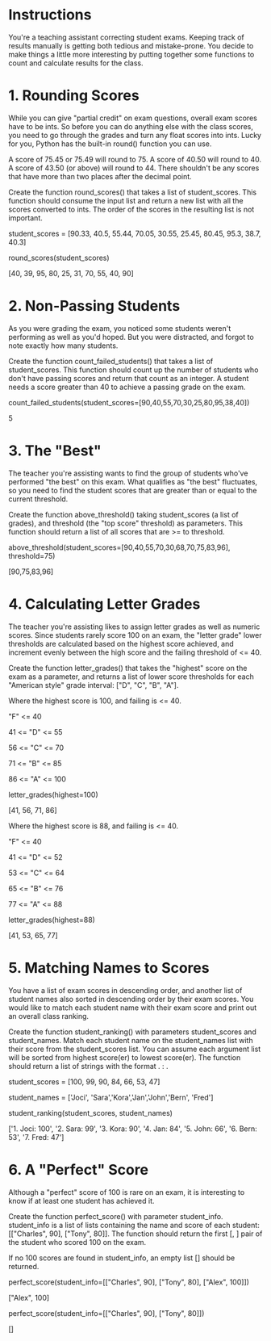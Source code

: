 # Instructions
You're a teaching assistant correcting student exams. Keeping track of results manually is getting both tedious and mistake-prone. You decide to make things a little more interesting by putting together some functions to count and calculate results for the class.

# 1. Rounding Scores
While you can give "partial credit" on exam questions, overall exam scores have to be ints. So before you can do anything else with the class scores, you need to go through the grades and turn any float scores into ints. Lucky for you, Python has the built-in round() function you can use.

A score of 75.45 or 75.49 will round to 75. A score of 40.50 will round to 40. A score of 43.50 (or above) will round to 44. There shouldn't be any scores that have more than two places after the decimal point.

Create the function round_scores() that takes a list of student_scores. This function should consume the input list and return a new list with all the scores converted to ints. The order of the scores in the resulting list is not important.

student_scores = [90.33, 40.5, 55.44, 70.05, 30.55, 25.45, 80.45, 95.3, 38.7, 40.3]

round_scores(student_scores)

[40, 39, 95, 80, 25, 31, 70, 55, 40, 90]

# 2. Non-Passing Students
As you were grading the exam, you noticed some students weren't performing as well as you'd hoped. But you were distracted, and forgot to note exactly how many students.

Create the function count_failed_students() that takes a list of student_scores. This function should count up the number of students who don't have passing scores and return that count as an integer. A student needs a score greater than 40 to achieve a passing grade on the exam.

count_failed_students(student_scores=[90,40,55,70,30,25,80,95,38,40])

5

# 3. The "Best"
The teacher you're assisting wants to find the group of students who've performed "the best" on this exam. What qualifies as "the best" fluctuates, so you need to find the student scores that are greater than or equal to the current threshold.

Create the function above_threshold() taking student_scores (a list of grades), and threshold (the "top score" threshold) as parameters. This function should return a list of all scores that are >= to threshold.

above_threshold(student_scores=[90,40,55,70,30,68,70,75,83,96], threshold=75)

[90,75,83,96]

# 4. Calculating Letter Grades
The teacher you're assisting likes to assign letter grades as well as numeric scores. Since students rarely score 100 on an exam, the "letter grade" lower thresholds are calculated based on the highest score achieved, and increment evenly between the high score and the failing threshold of <= 40.

Create the function letter_grades() that takes the "highest" score on the exam as a parameter, and returns a list of lower score thresholds for each "American style" grade interval: ["D", "C", "B", "A"].

Where the highest score is 100, and failing is <= 40.

 "F" <= 40
       
 41 <= "D" <= 55
 
 56 <= "C" <= 70
 
 71 <= "B" <= 85
 
 86 <= "A" <= 100
 
letter_grades(highest=100)

[41, 56, 71, 86]

Where the highest score is 88, and failing is <= 40.

 "F" <= 40
       
 41 <= "D" <= 52
 
 53 <= "C" <= 64
 
 65 <= "B" <= 76
 
 77 <= "A" <= 88
 
letter_grades(highest=88)

[41, 53, 65, 77]

# 5. Matching Names to Scores
You have a list of exam scores in descending order, and another list of student names also sorted in descending order by their exam scores. You would like to match each student name with their exam score and print out an overall class ranking.

Create the function student_ranking() with parameters student_scores and student_names. Match each student name on the student_names list with their score from the student_scores list. You can assume each argument list will be sorted from highest score(er) to lowest score(er). The function should return a list of strings with the format <rank>. <student name>: <student score>.

student_scores = [100, 99, 90, 84, 66, 53, 47]
  
student_names =  ['Joci', 'Sara','Kora','Jan','John','Bern', 'Fred']
  
student_ranking(student_scores, student_names)
  
['1. Joci: 100', '2. Sara: 99', '3. Kora: 90', '4. Jan: 84', '5. John: 66', '6. Bern: 53', '7. Fred: 47']
  
# 6. A "Perfect" Score
Although a "perfect" score of 100 is rare on an exam, it is interesting to know if at least one student has achieved it.

Create the function perfect_score() with parameter student_info. student_info is a list of lists containing the name and score of each student: [["Charles", 90], ["Tony", 80]]. The function should return the first [<name>, <score>] pair of the student who scored 100 on the exam.

If no 100 scores are found in student_info, an empty list [] should be returned.

perfect_score(student_info=[["Charles", 90], ["Tony", 80], ["Alex", 100]])
  
["Alex", 100]

perfect_score(student_info=[["Charles", 90], ["Tony", 80]])
  
[]
